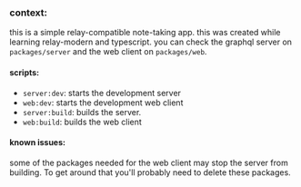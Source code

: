 ### context:
this is a simple relay-compatible note-taking app. this was created while learning relay-modern and typescript. you can check the graphql server on `packages/server` and the web client on `packages/web`.

#### scripts:
- `server:dev`: starts the development server
- `web:dev`: starts the development web client
- `server:build`: builds the server.
- `web:build`: builds the web client  

#### known issues:
some of the packages needed for the web client may stop the server from building. To get around that you'll probably need to delete these packages.
